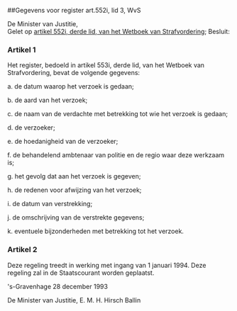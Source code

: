 <meta http-equiv='Content-Type' content='text/html; charset=utf-8' />

##Gegevens voor register art.552i, lid 3, WvS

De Minister van Justitie,  
Gelet op [artikel 552i, derde lid, van het Wetboek van Strafvordering](../../../../../../../../../wet/wet/van/15/januari/1921/BWBR0001903/README.md);
Besluit:    

### Artikel  1  

Het register, bedoeld in artikel 553i, derde lid, van het Wetboek van Strafvordering, bevat de volgende gegevens: 

a. de datum waarop het verzoek is gedaan; 

b. de aard van het verzoek; 

c. de naam van de verdachte met betrekking tot wie het verzoek is gedaan; 

d. de verzoeker; 

e. de hoedanigheid van de verzoeker; 

f. de behandelend ambtenaar van politie en de regio waar deze werkzaam is; 

g. het gevolg dat aan het verzoek is gegeven; 

h. de redenen voor afwijzing van het verzoek; 

i. de datum van verstrekking; 

j. de omschrijving van de verstrekte gegevens; 

k. eventuele bijzonderheden met betrekking tot het verzoek.  

### Artikel  2  

Deze regeling treedt in werking met ingang van 1 januari 1994. Deze regeling zal in de Staatscourant worden geplaatst. 

's-Gravenhage 
28 december 1993    

De 
Minister van Justitie, 
E. M. H. Hirsch Ballin      
